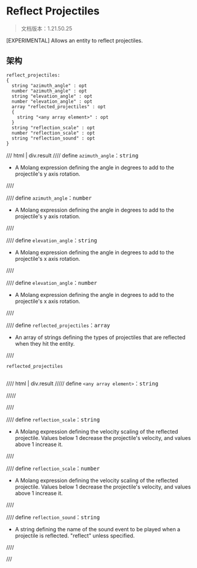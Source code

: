 # Reflect Projectiles

> 文档版本：1.21.50.25

[EXPERIMENTAL] Allows an entity to reflect projectiles.

## 架构

```mcschema
reflect_projectiles:
{
  string "azimuth_angle" : opt
  number "azimuth_angle" : opt
  string "elevation_angle" : opt
  number "elevation_angle" : opt
  array "reflected_projectiles" : opt
  {
    string "<any array element>" : opt
  }
  string "reflection_scale" : opt
  number "reflection_scale" : opt
  string "reflection_sound" : opt
}

```

/// html | div.result
//// define
`azimuth_angle`：<samp>string</samp>

- A Molang expression defining the angle in degrees to add to the projectile's y axis rotation.


////


//// define
`azimuth_angle`：<samp>number</samp>

- A Molang expression defining the angle in degrees to add to the projectile's y axis rotation.


////



//// define
`elevation_angle`：<samp>string</samp>

- A Molang expression defining the angle in degrees to add to the projectile's x axis rotation.


////


//// define
`elevation_angle`：<samp>number</samp>

- A Molang expression defining the angle in degrees to add to the projectile's x axis rotation.


////



//// define
`reflected_projectiles`：<samp>array</samp>

- An array of strings defining the types of projectiles that are reflected when they hit the entity.


////

<div class="language-text highlight"><span class="filename"><code>reflected_projectiles</code></span><pre id="__code_1"><span></span></pre></div>

//// html | div.result
///// define
`<any array element>`：<samp>string</samp>


/////


////


//// define
`reflection_scale`：<samp>string</samp>

- A Molang expression defining the velocity scaling of the reflected projectile. Values below 1 decrease the projectile's velocity, and values above 1 increase it.


////


//// define
`reflection_scale`：<samp>number</samp>

- A Molang expression defining the velocity scaling of the reflected projectile. Values below 1 decrease the projectile's velocity, and values above 1 increase it.


////



//// define
`reflection_sound`：<samp>string</samp>

- A string defining the name of the sound event to be played when a projectile is reflected. "reflect" unless specified.


////


///

